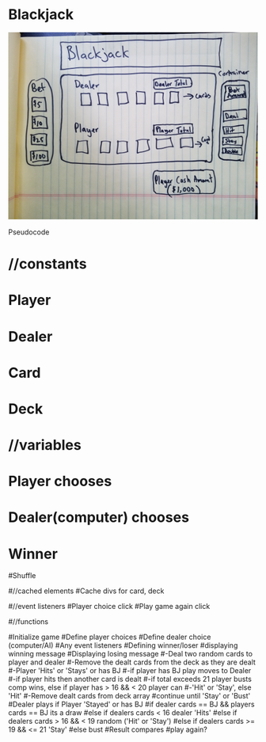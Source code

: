 # Blackjack

![Image Description](imgs/wire-frame.jpg)

Pseudocode

# //constants
# Player
# Dealer
# Card
# Deck


# //variables
# Player chooses
# Dealer(computer) chooses
# Winner
#Shuffle

#//cached elements
#Cache divs for card, deck

#//event listeners
#Player choice click
#Play game again click


#//functions

#Initialize game
#Define player choices 
#Define dealer choice (computer/AI)
#Any event listeners
#Defining winner/loser
#displaying winning message
#Displaying losing message
#-Deal two random cards to player and dealer
#-Remove the dealt cards from the deck as they are dealt
#-Player 'Hits' or 'Stays' or has BJ
#-if player has BJ play moves to Dealer
#-if player hits then another card is dealt
#-if total exceeds 21 player busts comp wins, else if player has > 16 && < 20 player can #-'Hit' or 'Stay', else 'Hit' 
#-Remove dealt cards from deck array
#continue until 'Stay' or 'Bust'
#Dealer plays if Player 'Stayed' or has BJ
#if dealer cards == BJ && players cards == BJ its a draw
#else if dealers cards < 16 dealer 'Hits'
#else if dealers cards > 16 && < 19 random ('Hit' or 'Stay')
#else if dealers cards >= 19 && <= 21 'Stay'
#else bust 
#Result compares 
#play again?
